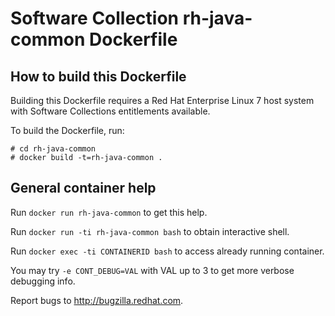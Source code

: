 Software Collection rh-java-common Dockerfile
=============================================

How to build this Dockerfile
----------------------------

Building this Dockerfile requires a Red Hat Enterprise Linux 7 host
system with Software Collections entitlements available.

To build the Dockerfile, run:

```
# cd rh-java-common
# docker build -t=rh-java-common .
```

General container help
----------------------

Run `docker run rh-java-common` to get this help.

Run `docker run -ti rh-java-common bash` to obtain interactive shell.

Run `docker exec -ti CONTAINERID bash` to access already running container.

You may try `-e CONT_DEBUG=VAL` with VAL up to 3 to get more verbose debugging
info.


Report bugs to <http://bugzilla.redhat.com>.





